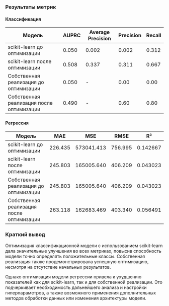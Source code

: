 ### Результаты метрик

#### Классификация

| Модель                      | AUPRC | Average Precision | Precision | Recall |
|-----------------------------|-------|-------------------|-----------|--------|
| scikit-learn до оптимизации | 0.050 | 0.002             | 0.002     | 0.312  |
| scikit-learn после оптимизации | 0.508 | 0.337             | 0.311     | 0.667  |
| Собственная реализация до оптимизации | 0.050 | -                 | 0.00      | 0.00   |
| Собственная реализация после оптимизации | 0.490 | -                 | 0.60      | 0.80   |

#### Регрессия

| Модель                      | MAE     | MSE        | RMSE     | R²       |
|-----------------------------|---------|------------|----------|----------|
| scikit-learn до оптимизации | 226.435 | 573041.413 | 756.995  | 0.142667 |
| scikit-learn после оптимизации | 245.803 | 165005.640 | 406.209  | 0.043023 |
| Собственная реализация до оптимизации | 245.803 | 165005.640 | 406.209  | 0.043023 |
| Собственная реализация после оптимизации | 263.118 | 162683.469 | 403.340  | 0.056491 |

### Краткий вывод

Оптимизация классификационной модели с использованием scikit-learn дала значительные улучшения во всех метриках, повысив способность модели точно определять положительные классы. Собственная реализация также продемонстрировала успешную оптимизацию, несмотря на отсутствие начальных результатов.

Однако оптимизация модели регрессии привела к ухудшению показателей как для scikit-learn, так и для собственной реализации. Это подчеркивает необходимость дальнейшего анализа и настройки гиперпараметров, а также возможного применения дополнительных методов обработки данных или изменения архитектуры модели.
